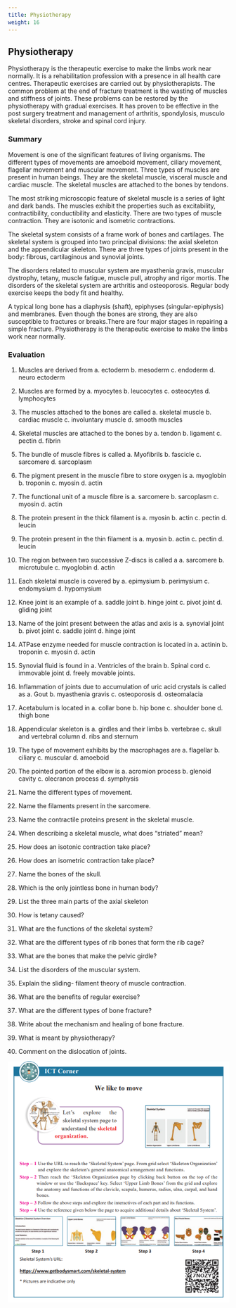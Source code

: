```yaml
---
title: Physiotherapy
weight: 16
---
```


## Physiotherapy
 
 Physiotherapy is the therapeutic exercise to make the limbs work near normally. It is a rehabilitation profession with a presence in all health care centres. Therapeutic exercises are carried out by physiotherapists. The common problem at the end of fracture treatment is the wasting of muscles and stiffness of joints. These problems can be restored by the physiotherapy with gradual exercises. It has proven to be effective in the post surgery treatment and management of arthritis, spondylosis, musculo skeletal disorders, stroke and spinal cord injury.

### Summary
 Movement is one of the significant features of living organisms. The different types of movements are amoeboid movement, ciliary movement, flagellar movement and muscular movement. Three types of muscles are present in human beings. They are the skeletal muscle, visceral muscle and cardiac muscle. The skeletal muscles are attached to the bones by tendons.
 
  The most striking microscopic feature of skeletal muscle is a series of light and dark bands. The muscles exhibit the properties such as excitability, contractibility, conductibility and elasticity. There are two types of muscle contraction. They are isotonic and isometric contractions.
 
   The skeletal system consists of a frame work of bones and cartilages. The skeletal system is grouped into two principal divisions: the axial skeleton and the appendicular skeleton. There are three types of joints present in the body: fibrous, cartilaginous and synovial joints.
  
  The disorders related to muscular system are myasthenia gravis, muscular dystrophy, tetany, muscle fatigue, muscle pull, atrophy and rigor mortis. The disorders of the skeletal system are arthritis and osteoporosis. Regular body exercise keeps the body fit and healthy.  

  A typical long bone has a diaphysis (shaft), epiphyses (singular-epiphysis) and membranes. Even though the bones are strong, they are also susceptible to fractures or breaks.There are four major stages in repairing a simple fracture. Physiotherapy is the therapeutic exercise to make the limbs work near normally.

### Evaluation
1. Muscles are derived from 
a. ectoderm
b. mesoderm
c. endoderm 
d. neuro ectoderm

2. Muscles are formed by 
a. myocytes 
b. leucocytes 
c. osteocytes 
d. lymphocytes

3. The muscles attached to the bones are called
a. skeletal muscle 
b. cardiac muscle 
c. involuntary muscle 
d. smooth muscles

4. Skeletal muscles are attached to the bones by
a. tendon 
b. ligament 
c. pectin 
d. fibrin

5. The bundle of muscle fibres is called 
a. Myofibrils 
b. fascicle 
c. sarcomere 
d. sarcoplasm

6. The pigment present in the muscle fibre to store oxygen is
a. myoglobin 
b. troponin 
c. myosin 
d. actin

7. The functional unit of a muscle fibre is 
a. sarcomere 
b. sarcoplasm 
c. myosin 
d. actin

8. The protein present in the thick filament is
a. myosin 
b. actin 
c. pectin 
d. leucin 

9. The protein present in the thin filament is 
a. myosin 
b. actin 
c. pectin 
d. leucin 

10. The region between two successive Z-discs is called a 
a. sarcomere 
b. microtubule 
c. myoglobin 
d. actin

11. Each skeletal muscle is covered by 
a. epimysium 
b. perimysium 
c. endomysium 
d. hypomysium

12. Knee joint is an example of 
a. saddle joint 
b. hinge joint 
c. pivot joint 
d. gliding joint

13. Name of the joint present between the atlas and axis is
a. synovial joint 
b. pivot joint 
c. saddle joint 
d. hinge joint

14. ATPase enzyme needed for muscle contraction is located in
a. actinin 
b. troponin 
c. myosin 
d. actin

15. Synovial fluid is found in 
a. Ventricles of the brain 
b. Spinal cord 
c. immovable joint 
d. freely movable joints.

16. Inflammation of joints due to accumulation of uric acid crystals is called as
a. Gout 
b. myasthenia gravis 
c. osteoporosis 
d. osteomalacia  

17. Acetabulum is located in 
a. collar bone 
b. hip bone 
c. shoulder bone 
d. thigh bone 

18. Appendicular skeleton is 
a. girdles and their limbs 
b. vertebrae 
c. skull and vertebral column 
d. ribs and sternum 

19. The type of movement exhibits by the macrophages are 
a. flagellar 
b. ciliary 
c. muscular 
d. amoeboid 

20. The pointed portion of the elbow is 
a. acromion process 
b. glenoid cavity 
c. olecranon process 
d. symphysis 

21. Name the different types of movement.

22. Name the filaments present in the sarcomere. 

23. Name the contractile proteins present in the skeletal muscle. 

24. When describing a skeletal muscle, what does “striated” mean? 

25. How does an isotonic contraction take place? 

26. How does an isometric contraction take place? 

27. Name the bones of the skull. 

28. Which is the only jointless bone in human body? 

29. List the three main parts of the axial skeleton 

30. How is tetany caused? 

31. What are the functions of the skeletal system?

32. What are the different types of rib bones that form the rib cage?

33. What are the bones that make the pelvic girdle?

34. List the disorders of the muscular system.

35. Explain the sliding- filament theory of muscle contraction.

36. What are the benefits of regular exercise?

37. What are the different types of bone fracture?

38. Write about the mechanism and healing of bone fracture.

39. What is meant by physiotherapy? 

40. Comment on the dislocation of joints.

![alt text](<ICT Corner.png>)